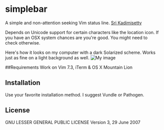 # simplebar

A simple and non-attention seeking Vim status line.
[Sri Kadimisetty](http://sri.io)


Depends on Unicode support for certain characters like the location icon. 
If you have an OSX system chances are you're good. You might need to check otherwise.


Here's how it looks on my computer with a dark Solarized scheme. Works just as fine on a light background as well.
![My image](https://raw.github.com/kadimisetty/vim-simplebar/master/docs/source/sample.png)



##Requirements
Work on Vim 7.3, iTerm & OS X Mountain Lion


## Installation
Use your favorite installation method. I suggest Vundle or Pathogen.


## License
GNU LESSER GENERAL PUBLIC LICENSE
Version 3, 29 June 2007

